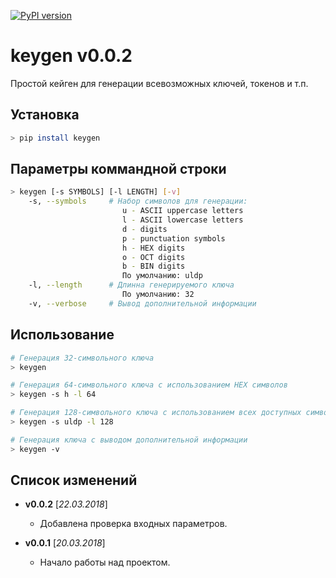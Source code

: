 [![PyPI version](https://badge.fury.io/py/keygen.svg)](https://badge.fury.io/py/keygen)

keygen v0.0.2
======================================

Простой кейген для генерации всевозможных ключей, токенов и т.п.

Установка
--------------------------------------
```bash
> pip install keygen
```

Параметры коммандной строки
--------------------------------------
```bash
> keygen [-s SYMBOLS] [-l LENGTH] [-v]
    -s, --symbols     # Набор символов для генерации:
                         u - ASCII uppercase letters
                         l - ASCII lowercase letters
                         d - digits
                         p - punctuation symbols
                         h - HEX digits
                         o - OCT digits
                         b - BIN digits
                         По умолчанию: uldp
    -l, --length      # Длинна генерируемого ключа
                         По умолчанию: 32
    -v, --verbose     # Вывод дополнительной информации
```

Использование
--------------------------------------
```bash
# Генерация 32-символьного ключа
> keygen

# Генерация 64-символьного ключа с использованием HEX символов
> keygen -s h -l 64

# Генерация 128-символьного ключа с использованием всех доступных символов
> keygen -s uldp -l 128

# Генерация ключа с выводом дополнительной информации
> keygen -v
```

Список изменений
--------------------------------------
* **v0.0.2** \[_22.03.2018_\]

    - Добавлена проверка входных параметров.
    
* **v0.0.1** \[_20.03.2018_\]

    - Начало работы над проектом.